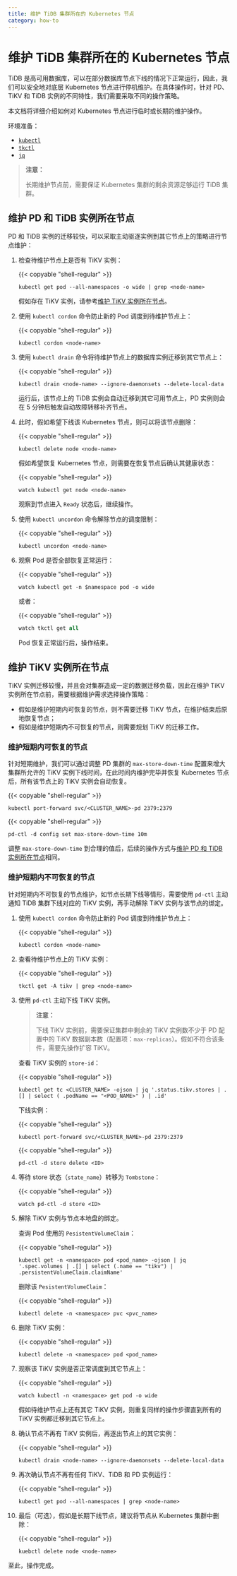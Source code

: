 ```yaml
---
title: 维护 TiDB 集群所在的 Kubernetes 节点
category: how-to
---
```


# 维护 TiDB 集群所在的 Kubernetes 节点

TiDB 是高可用数据库，可以在部分数据库节点下线的情况下正常运行，因此，我们可以安全地对底层 Kubernetes 节点进行停机维护。在具体操作时，针对 PD、TiKV 和 TiDB 实例的不同特性，我们需要采取不同的操作策略。

本文档将详细介绍如何对 Kubernetes 节点进行临时或长期的维护操作。

环境准备：

- [`kubectl`](https://kubernetes.io/docs/tasks/tools/install-kubectl/)
- [`tkctl`](/tidb-in-kubernetes/reference/tools/tkctl.md)
- [`jq`](https://stedolan.github.io/jq/download/)

> **注意：**
> 
> 长期维护节点前，需要保证 Kubernetes 集群的剩余资源足够运行 TiDB 集群。

## 维护 PD 和 TiDB 实例所在节点

PD 和 TiDB 实例的迁移较快，可以采取主动驱逐实例到其它节点上的策略进行节点维护：

1. 检查待维护节点上是否有 TiKV 实例：

    {{< copyable "shell-regular" >}}

    ```shell
    kubectl get pod --all-namespaces -o wide | grep <node-name>
    ```

    假如存在 TiKV 实例，请参考[维护 TiKV 实例所在节点](#维护-tikv-实例所在节点)。

2. 使用 `kubectl cordon` 命令防止新的 Pod 调度到待维护节点上：

    {{< copyable "shell-regular" >}}

    ```shell
    kubectl cordon <node-name>
    ```

3. 使用 `kubectl drain` 命令将待维护节点上的数据库实例迁移到其它节点上：

    {{< copyable "shell-regular" >}}

    ```shell
    kubectl drain <node-name> --ignore-daemonsets --delete-local-data
    ```

    运行后，该节点上的 TiDB 实例会自动迁移到其它可用节点上，PD 实例则会在 5 分钟后触发自动故障转移补齐节点。

4. 此时，假如希望下线该 Kubernetes 节点，则可以将该节点删除：

    {{< copyable "shell-regular" >}}

    ```shell
    kubectl delete node <node-name>
    ```

    假如希望恢复 Kubernetes 节点，则需要在恢复节点后确认其健康状态：

    {{< copyable "shell-regular" >}}

    ```shell
    watch kubectl get node <node-name>
    ```

    观察到节点进入 `Ready` 状态后，继续操作。

5. 使用 `kubectl uncordon` 命令解除节点的调度限制：

    {{< copyable "shell-regular" >}}

    ```shell
    kubectl uncordon <node-name>
    ```

6. 观察 Pod 是否全部恢复正常运行：

    {{< copyable "shell-regular" >}}

    ```shell
    watch kubectl get -n $namespace pod -o wide
    ```

    或者：

    {{< copyable "shell-regular" >}}

    ```sql
    watch tkctl get all
    ```

    Pod 恢复正常运行后，操作结束。

## 维护 TiKV 实例所在节点

TiKV 实例迁移较慢，并且会对集群造成一定的数据迁移负载，因此在维护 TiKV 实例所在节点前，需要根据维护需求选择操作策略：

- 假如是维护短期内可恢复的节点，则不需要迁移 TiKV 节点，在维护结束后原地恢复节点；
- 假如是维护短期内不可恢复的节点，则需要规划 TiKV 的迁移工作。

### 维护短期内可恢复的节点

针对短期维护，我们可以通过调整 PD 集群的 `max-store-down-time` 配置来增大集群所允许的 TiKV 实例下线时间，在此时间内维护完毕并恢复 Kubernetes 节点后，所有该节点上的 TiKV 实例会自动恢复。

{{< copyable "shell-regular" >}}

```shell
kubectl port-forward svc/<CLUSTER_NAME>-pd 2379:2379
```

{{< copyable "shell-regular" >}}

```shell
pd-ctl -d config set max-store-down-time 10m
```

调整 `max-store-down-time` 到合理的值后，后续的操作方式与[维护 PD 和 TiDB 实例所在节点](#维护-pd-和-tidb-实例所在节点)相同。

### 维护短期内不可恢复的节点

针对短期内不可恢复的节点维护，如节点长期下线等情形，需要使用 `pd-ctl` 主动通知 TiDB 集群下线对应的 TiKV 实例，再手动解除 TiKV 实例与该节点的绑定。

1. 使用 `kubectl cordon` 命令防止新的 Pod 调度到待维护节点上：

    {{< copyable "shell-regular" >}}

    ```shell
    kubectl cordon <node-name>
    ```

2. 查看待维护节点上的 TiKV 实例：

    {{< copyable "shell-regular" >}}

    ```shell
    tkctl get -A tikv | grep <node-name>
    ```

3. 使用 `pd-ctl` 主动下线 TiKV 实例。

    > **注意：**
    > 
    > 下线 TiKV 实例前，需要保证集群中剩余的 TiKV 实例数不少于 PD 配置中的 TiKV 数据副本数（配置项：`max-replicas`）。假如不符合该条件，需要先操作扩容 TiKV。

    查看 TiKV 实例的 `store-id`：

    {{< copyable "shell-regular" >}}

    ```shell
    kubectl get tc <CLUSTER_NAME> -ojson | jq '.status.tikv.stores | .[] | select ( .podName == "<POD_NAME>" ) | .id'
    ```

    下线实例：

    {{< copyable "shell-regular" >}}

    ```shell
    kubectl port-forward svc/<CLUSTER_NAME>-pd 2379:2379
    ```

    {{< copyable "shell-regular" >}}

    ```shell
    pd-ctl -d store delete <ID>
    ```

4. 等待 store 状态（`state_name`）转移为 `Tombstone`：

    {{< copyable "shell-regular" >}}

    ```shell
    watch pd-ctl -d store <ID>
    ```

5. 解除 TiKV 实例与节点本地盘的绑定。

    查询 Pod 使用的 `PesistentVolumeClaim`：

    {{< copyable "shell-regular" >}}

    ```shell
    kubectl get -n <namespace> pod <pod_name> -ojson | jq '.spec.volumes | .[] | select (.name == "tikv") | .persistentVolumeClaim.claimName'
    ```

    删除该 `PesistentVolumeClaim`：

    {{< copyable "shell-regular" >}}

    ```shell
    kubectl delete -n <namespace> pvc <pvc_name>
    ```

6. 删除 TiKV 实例：

    {{< copyable "shell-regular" >}}

    ```shell
    kubectl delete -n <namespace> pod <pod_name>
    ```

7. 观察该 TiKV 实例是否正常调度到其它节点上：

    {{< copyable "shell-regular" >}}

    ```shell
    watch kubectl -n <namespace> get pod -o wide
    ```

    假如待维护节点上还有其它 TiKV 实例，则重复同样的操作步骤直到所有的 TiKV 实例都迁移到其它节点上。

8. 确认节点不再有 TiKV 实例后，再逐出节点上的其它实例：

    {{< copyable "shell-regular" >}}

    ```shell
    kubectl drain <node-name> --ignore-daemonsets --delete-local-data
    ```

9. 再次确认节点不再有任何 TiKV、TiDB 和 PD 实例运行：

    {{< copyable "shell-regular" >}}

    ```shell
    kubectl get pod --all-namespaces | grep <node-name>
    ```

10. 最后（可选），假如是长期下线节点，建议将节点从 Kubernetes 集群中删除：

    {{< copyable "shell-regular" >}}

    ```shell
    kuebctl delete node <node-name>
    ```

至此，操作完成。
